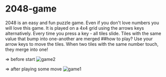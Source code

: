 # 2048-game
2048 is an easy and fun puzzle game. Even if you don't love numbers you will love this game. It is played on a 4x4 grid using the arrows keys alternatively. Every time you press a key - all tiles slide. Tiles with the same value that bump into one-another are merged
##how to play?
 Use your arrow keys to move the tiles. When two tiles with the same number touch, they merge into one!
 
=> before start
![game2](https://user-images.githubusercontent.com/80638381/187662278-f6c2f120-382b-477f-aff6-a295d28dab0a.jpeg)

=> after playing some move
![game1](https://user-images.githubusercontent.com/80638381/187662210-69f27cae-913f-4b9f-991b-d6aaa39f841a.jpeg)

